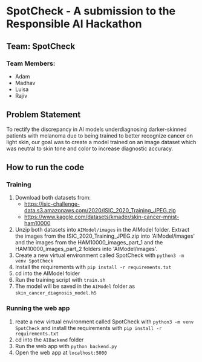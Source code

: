 # SpotCheck - A submission to the Responsible AI Hackathon
## Team: SpotCheck
### Team Members:
- Adam
- Madhav
- Luisa
- Rajiv

## Problem Statement
To rectify the discrepancy in AI models underdiagnosing darker-skinned patients with melanoma due to being trained to better recognize cancer on light skin, our goal was to create a model trained on an image dataset which was neutral to skin tone and color to increase diagnostic accuracy.
## How to run the code
### Training
1. Download both datasets from:
    - https://isic-challenge-data.s3.amazonaws.com/2020/ISIC_2020_Training_JPEG.zip
    - https://www.kaggle.com/datasets/kmader/skin-cancer-mnist-ham10000
2. Unzip both datasets into `AIModel/images` in the AIModel folder. Extract the images from the ISIC_2020_Training_JPEG.zip into 'AIModel/images' and the images from the HAM10000_images_part_1 and the HAM10000_images_part_2 folders into 'AIModel/images'.
3. Create a new virtual environment  called SpotCheck with `python3 -m venv SpotCheck`
4. Install the requirements with `pip install -r requirements.txt`
5. cd into the AIModel folder
6. Run the training script with `train.sh`
7. The model will be saved in the `AIModel` folder as `skin_cancer_diagnosis_model.h5`

### Running the web app
1. reate a new virtual environment  called SpotCheck with `python3 -m venv SpotCheck` and install the requirements with `pip install -r requirements.txt`
2. cd into the `AIBackend` folder
3. Run the web app with `python backend.py`
4. Open the web app at `localhost:5000`